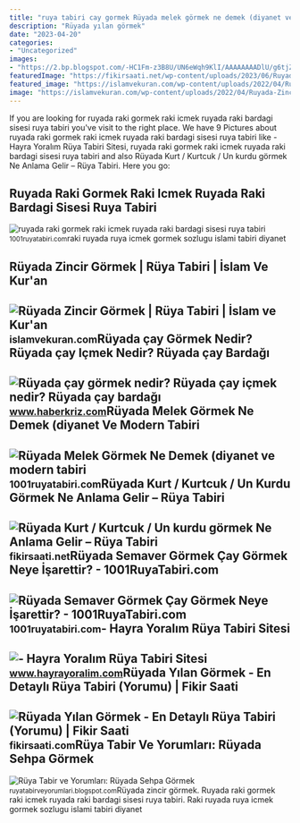 ```yaml
---
title: "ruya tabiri cay gormek Rüyada melek görmek ne demek (diyanet ve modern tabiri"
description: "Rüyada yılan görmek"
date: "2023-04-20"
categories:
- "Uncategorized"
images:
- "https://2.bp.blogspot.com/-HC1Fm-z3B8U/UN6eWqh9KlI/AAAAAAAADlU/g6tjZNflbnE/s1600/ruyada+sehpa+gormek+silmek+kirilmasi+almak+satin+beyaz+cam+kirik+tahta+kirmak+zigon+sehpa+ortusu+eski+antika+ruya+tabiri+tabirleri+gormek.gif"
featuredImage: "https://fikirsaati.net/wp-content/uploads/2023/06/Ruyada-Kurt-Kurtcuk-Un-kurdu-gormek-Ne-Anlama-Gelir-Ruya-Tabiri.jpg"
featured_image: "https://islamvekuran.com/wp-content/uploads/2022/04/Ruyada-Zincir-Gormek-Ruya-Tabiri.png"
image: "https://islamvekuran.com/wp-content/uploads/2022/04/Ruyada-Zincir-Gormek-Ruya-Tabiri.png"
---
```


If you are looking for ruyada raki gormek raki icmek ruyada raki bardagi sisesi ruya tabiri you've visit to the right place. We have 9 Pictures about ruyada raki gormek raki icmek ruyada raki bardagi sisesi ruya tabiri like - Hayra Yoralım Rüya Tabiri Sitesi, ruyada raki gormek raki icmek ruyada raki bardagi sisesi ruya tabiri and also Rüyada Kurt / Kurtcuk / Un kurdu görmek Ne Anlama Gelir – Rüya Tabiri. Here you go:

Ruyada Raki Gormek Raki Icmek Ruyada Raki Bardagi Sisesi Ruya Tabiri
--------------------------------------------------------------------

 ![ruyada raki gormek raki icmek ruyada raki bardagi sisesi ruya tabiri](https://1001ruyatabiri.com/wp-content/uploads/2017/11/ruyada-raki-gormek-raki-icmek-ruyada-raki-bardagi-sisesi-ruya-tabiri-1001ruyatabiri-diyanet-islami-ruya-sozlugu.JPG-768x484.jpg) <small>1001ruyatabiri.com</small>raki ruyada ruya icmek gormek sozlugu islami tabiri diyanet

Rüyada Zincir Görmek | Rüya Tabiri | İslam Ve Kur'an
----------------------------------------------------

 ![Rüyada Zincir Görmek | Rüya Tabiri | İslam ve Kur'an](https://islamvekuran.com/wp-content/uploads/2022/04/Ruyada-Zincir-Gormek-Ruya-Tabiri.png) <small>islamvekuran.com</small>Rüyada çay Görmek Nedir? Rüyada çay Içmek Nedir? Rüyada çay Bardağı
-------------------------------------------------------------------

 ![Rüyada çay görmek nedir? Rüyada çay içmek nedir? Rüyada çay bardağı](https://www.haberkriz.com/images/haberler/2021/09/ruyada-cay-gormek-nedir-ruyada-cay-icmek-nedir-ruyada-cay-bardagi-gormek-nedir-ruyada-cay-yorumu-ve-tabiri-nedir.jpg) <small>www.haberkriz.com</small>Rüyada Melek Görmek Ne Demek (diyanet Ve Modern Tabiri
------------------------------------------------------

 ![Rüyada Melek Görmek Ne Demek (diyanet ve modern tabiri](https://1001ruyatabiri.com/wp-content/uploads/2020/01/ruyada-melek-gormek-ne-demek-diyanet-ruya-tabirleri-sozlugu-1001ruyatabiri-768x432.jpg) <small>1001ruyatabiri.com</small>Rüyada Kurt / Kurtcuk / Un Kurdu Görmek Ne Anlama Gelir – Rüya Tabiri
---------------------------------------------------------------------

 ![Rüyada Kurt / Kurtcuk / Un kurdu görmek Ne Anlama Gelir – Rüya Tabiri](https://fikirsaati.net/wp-content/uploads/2023/06/Ruyada-Kurt-Kurtcuk-Un-kurdu-gormek-Ne-Anlama-Gelir-Ruya-Tabiri.jpg) <small>fikirsaati.net</small>Rüyada Semaver Görmek Çay Görmek Neye İşarettir? - 1001RuyaTabiri.com
---------------------------------------------------------------------

 ![Rüyada Semaver Görmek Çay Görmek Neye İşarettir? - 1001RuyaTabiri.com](https://1001ruyatabiri.com/wp-content/uploads/2019/05/Ruyada-Semaver-Gormek-cay-Gormek-Neye-isarettir-dini-islami-diyanet-ruya-yorumu.jpg) <small>1001ruyatabiri.com</small>- Hayra Yoralım Rüya Tabiri Sitesi
----------------------------------

 ![- Hayra Yoralım Rüya Tabiri Sitesi](https://www.hayrayoralim.com/wp-content/uploads/2018/07/ruyada-iskemle-gormek.jpg) <small>www.hayrayoralim.com</small>Rüyada Yılan Görmek - En Detaylı Rüya Tabiri (Yorumu) | Fikir Saati
-------------------------------------------------------------------

 ![Rüyada Yılan Görmek - En Detaylı Rüya Tabiri (Yorumu) | Fikir Saati](https://fikirsaati.com/wp-content/uploads/2021/09/ruyada-yilan-gormek-en-detayli-ruya-tabiri-yorumu.jpg) <small>fikirsaati.com</small>Rüya Tabir Ve Yorumları: Rüyada Sehpa Görmek
--------------------------------------------

 ![Rüya Tabir ve Yorumları: Rüyada Sehpa Görmek](https://2.bp.blogspot.com/-HC1Fm-z3B8U/UN6eWqh9KlI/AAAAAAAADlU/g6tjZNflbnE/s1600/ruyada+sehpa+gormek+silmek+kirilmasi+almak+satin+beyaz+cam+kirik+tahta+kirmak+zigon+sehpa+ortusu+eski+antika+ruya+tabiri+tabirleri+gormek.gif) <small>ruyatabirveyorumlari.blogspot.com</small>Rüyada zincir görmek. Ruyada raki gormek raki icmek ruyada raki bardagi sisesi ruya tabiri. Raki ruyada ruya icmek gormek sozlugu islami tabiri diyanet
